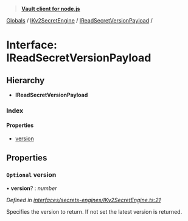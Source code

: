 > **[Vault client for node.js](../README.md)**

[Globals](../globals.md) / [IKv2SecretEngine](../modules/ikv2secretengine.md) / [IReadSecretVersionPayload](ikv2secretengine.ireadsecretversionpayload.md) /

# Interface: IReadSecretVersionPayload

## Hierarchy

* **IReadSecretVersionPayload**

### Index

#### Properties

* [version](ikv2secretengine.ireadsecretversionpayload.md#optional-version)

## Properties

### `Optional` version

• **version**? : *number*

*Defined in [interfaces/secrets-engines/IKv2SecretEngine.ts:21](https://github.com/theogravity/vault-tacular/blob/0b78a16/src/interfaces/secrets-engines/IKv2SecretEngine.ts#L21)*

Specifies the version to return. If not set the latest version is returned.